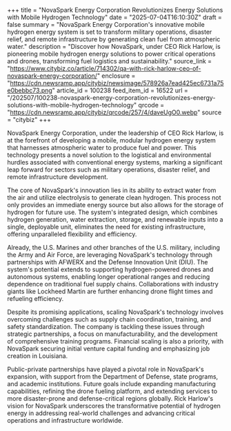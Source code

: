 +++
title = "NovaSpark Energy Corporation Revolutionizes Energy Solutions with Mobile Hydrogen Technology"
date = "2025-07-04T16:10:30Z"
draft = false
summary = "NovaSpark Energy Corporation's innovative mobile hydrogen energy system is set to transform military operations, disaster relief, and remote infrastructure by generating clean fuel from atmospheric water."
description = "Discover how NovaSpark, under CEO Rick Harlow, is pioneering mobile hydrogen energy solutions to power critical operations and drones, transforming fuel logistics and sustainability."
source_link = "https://www.citybiz.co/article/714302/qa-with-rick-harlow-ceo-of-novaspark-energy-corporation/"
enclosure = "https://cdn.newsramp.app/citybiz/newsimage/578926a7ead425ec6731a75e0bebbc73.png"
article_id = 100238
feed_item_id = 16522
url = "/202507/100238-novaspark-energy-corporation-revolutionizes-energy-solutions-with-mobile-hydrogen-technology"
qrcode = "https://cdn.newsramp.app/citybiz/qrcode/257/4/daveUgO0.webp"
source = "citybiz"
+++

<p>NovaSpark Energy Corporation, under the leadership of CEO Rick Harlow, is at the forefront of developing a mobile, modular hydrogen energy system that harnesses atmospheric water to produce fuel and power. This technology presents a novel solution to the logistical and environmental hurdles associated with conventional energy systems, marking a significant leap forward for sectors such as military operations, disaster relief, and remote infrastructure development.</p><p>The core of NovaSpark's innovation lies in its ability to extract water from the air and utilize electrolysis to generate clean hydrogen. This process not only provides an immediate energy source but also allows for the storage of hydrogen for future use. The system's integrated design, which combines hydrogen generation, water extraction, storage, and renewable inputs into a single, deployable unit, eliminates the need for existing infrastructure, offering unparalleled flexibility and efficiency.</p><p>Already, the U.S. Marines and other branches of the U.S. military, including the Army and Air Force, are leveraging NovaSpark's technology through partnerships with AFWERX and the Defense Innovation Unit (DIU). The system's potential extends to supporting hydrogen-powered drones and autonomous systems, enabling longer operational ranges and reducing dependence on traditional fuel supply chains. Collaborations with industry giants like Lockheed Martin are further enhancing drone flight times and refueling efficiency.</p><p>Despite its promising applications, scaling NovaSpark's technology involves overcoming challenges such as supply chain coordination, training, and safety standardization. The company is tackling these issues through strategic partnerships, a focus on manufacturability, and the development of comprehensive training programs. Financial scaling is also a priority, with NovaSpark securing initial venture capital funding and emphasizing job creation in Louisiana.</p><p>Public-private partnerships have played a pivotal role in NovaSpark's expansion, with support from the Department of Defense, state programs, and academic institutions. Future goals include expanding manufacturing capabilities, refining the drone fueling platform, and extending services to more disaster-prone and defense-critical regions globally. Rick Harlow's vision for NovaSpark underscores the transformative potential of hydrogen energy in addressing real-world challenges and advancing critical operations and infrastructure worldwide.</p>